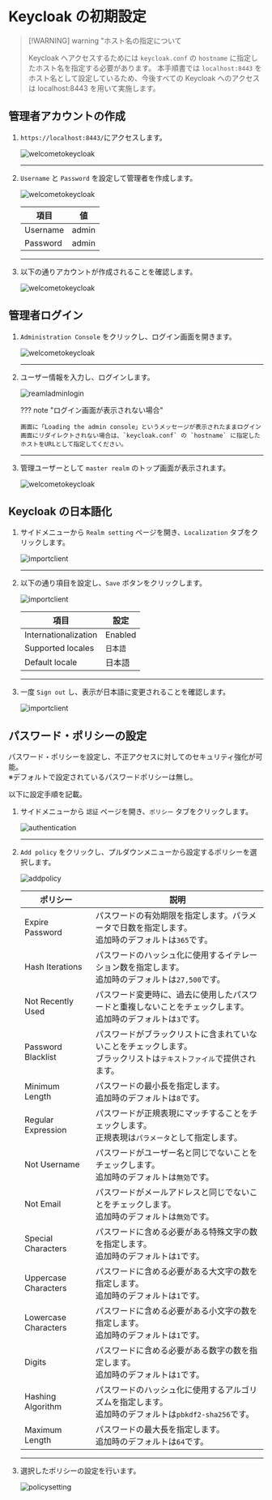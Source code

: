 # Keycloak の初期設定

> [!WARNING] warning "ホスト名の指定について
>
>Keycloak へアクセスするためには `keycloak.conf` の `hostname` に指定したホスト名を指定する必要があります。
> 本手順書では `localhost:8443` をホスト名として設定しているため、今後すべての Keycloak へのアクセスは localhost:8443 を用いて実施します。

## 管理者アカウントの作成

1.  `https://localhost:8443/`にアクセスします。

    ![welcometokeycloak](image/init-keycloak/initialpage.png)

    ***

1.  `Username` と `Password` を設定して管理者を作成します。

    ![welcometokeycloak](image/init-keycloak/create-admin.png)

    | 項目     | 値    |
    | -------- | ----- |
    | Username | admin |
    | Password | admin |

    ***

1.  以下の通りアカウントが作成されることを確認します。

    ![welcometokeycloak](image/init-keycloak/created-admin.png)

## 管理者ログイン

1.  `Administration Console` をクリックし、ログイン画面を開きます。

    ![welcometokeycloak](image/init-keycloak/welcometokeycloak.png)

    ***

1.  ユーザー情報を入力し、ログインします。

    ![reamladminlogin](image/init-keycloak/reamladminlogin.png)

    ??? note "ログイン画面が表示されない場合"

        画面に「Loading the admin console」というメッセージが表示されたままログイン画面にリダイレクトされない場合は、`keycloak.conf` の `hostname` に指定したホストをURLとして指定してください。

    ***

1.  管理ユーザーとして `master realm` のトップ画面が表示されます。

    ![welcometokeycloak](image/init-keycloak/toppage.png)

## Keycloak の日本語化

1.  サイドメニューから `Realm setting` ページを開き、`Localization` タブをクリックします。

    ![importclient](image/init-keycloak/localization.png)

    ***

1.  以下の通り項目を設定し、`Save` ボタンをクリックします。

    ![importclient](image/init-keycloak/localize.png)

    | 項目                 | 設定     |
    | -------------------- | -------- |
    | Internationalization | Enabled  |
    | Supported locales    | `日本語` |
    | Default locale       | 日本語   |

    ***

1.  一度 `Sign out` し、表示が日本語に変更されることを確認します。

    ![importclient](image/init-keycloak/localized-top.png)

## パスワード・ポリシーの設定

パスワード・ポリシーを設定し、不正アクセスに対してのセキュリティ強化が可能。  
※デフォルトで設定されているパスワードポリシーは無し。

以下に設定手順を記載。

1.  サイドメニューから `認証` ページを開き、`ポリシー` タブをクリックします。

    ![authentication](image/init-keycloak/authentication.png)

    ***

1.  `Add policy` をクリックし、プルダウンメニューから設定するポリシーを選択します。

    ![addpolicy](image/init-keycloak/addpolicy.png)

    | ポリシー             | 説明                                                                                                                    |
    | -------------------- | ----------------------------------------------------------------------------------------------------------------------- |
    | Expire Password      | パスワードの有効期限を指定します。パラメータで日数を指定します。<br/>追加時のデフォルトは`365`です。                    |
    | Hash Iterations      | パスワードのハッシュ化に使用するイテレーション数を指定します。<br/>追加時のデフォルトは`27,500`です。                   |
    | Not Recently Used    | パスワード変更時に、過去に使用したパスワードと重複しないことをチェックします。<br/>追加時のデフォルトは`3`です。        |
    | Password Blacklist   | パスワードがブラックリストに含まれていないことをチェックします。<br/>ブラックリストは`テキストファイル`で提供されます。 |
    | Minimum Length       | パスワードの最小長を指定します。<br/>追加時のデフォルトは`8`です。                                                      |
    | Regular Expression   | パスワードが正規表現にマッチすることをチェックします。<br/>正規表現は`パラメータ`として指定します。                     |
    | Not Username         | パスワードがユーザー名と同じでないことをチェックします。<br/>追加時のデフォルトは`無効`です。                           |
    | Not Email            | パスワードがメールアドレスと同じでないことをチェックします。<br/>追加時のデフォルトは`無効`です。                       |
    | Special Characters   | パスワードに含める必要がある特殊文字の数を指定します。<br/>追加時のデフォルトは`1`です。                                |
    | Uppercase Characters | パスワードに含める必要がある大文字の数を指定します。<br/>追加時のデフォルトは`1`です。                                  |
    | Lowercase Characters | パスワードに含める必要がある小文字の数を指定します。<br/>追加時のデフォルトは`1`です。                                  |
    | Digits               | パスワードに含める必要がある数字の数を指定します。<br/>追加時のデフォルトは`1`です。                                    |
    | Hashing Algorithm    | パスワードのハッシュ化に使用するアルゴリズムを指定します。<br/>追加時のデフォルトは`pbkdf2-sha256`です。                |
    | Maximum Length       | パスワードの最大長を指定します。<br/>追加時のデフォルトは`64`です。                                                     |

    ***

1.  選択したポリシーの設定を行います。

    ![policysetting](image/init-keycloak/policysetting.png)

